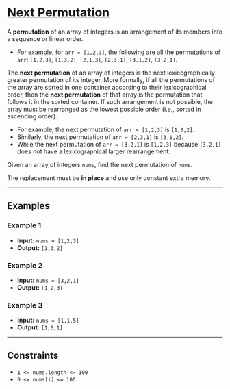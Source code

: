 # [Next Permutation](https://leetcode.com/problems/next-permutation/)

A **permutation** of an array of integers is an arrangement of its members into a sequence or linear order.

- For example, for `arr = [1,2,3]`, the following are all the permutations of `arr`: `[1,2,3]`, `[1,3,2]`, `[2,1,3]`, `[2,3,1]`, `[3,1,2]`, `[3,2,1]`.

The **next permutation** of an array of integers is the next lexicographically greater permutation of its integer. More formally, if all the permutations of the array are sorted in one container according to their lexicographical order, then the **next permutation** of that array is the permutation that follows it in the sorted container. If such arrangement is not possible, the array must be rearranged as the lowest possible order (i.e., sorted in ascending order).

- For example, the next permutation of `arr = [1,2,3]` is `[1,3,2]`.
- Similarly, the next permutation of `arr = [2,3,1]` is `[3,1,2]`.
- While the next permutation of `arr = [3,2,1]` is `[1,2,3]` because `[3,2,1]` does not have a lexicographical larger rearrangement.

Given an array of integers `nums`, find the next permutation of `nums`.

The replacement must be **in place** and use only constant extra memory.

---

## Examples

### Example 1
- **Input:** `nums = [1,2,3]`
- **Output:** `[1,3,2]`

### Example 2
- **Input:** `nums = [3,2,1]`
- **Output:** `[1,2,3]`

### Example 3
- **Input:** `nums = [1,1,5]`
- **Output:** `[1,5,1]`

---

## Constraints
- `1 <= nums.length <= 100`
- `0 <= nums[i] <= 100`
